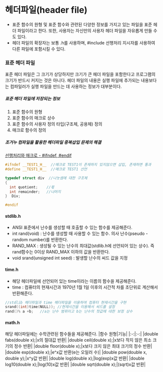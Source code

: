 헤더파일(header file)
===
* 표준 함수의 원형 및 표준 함수와 관련된 다양한 정보를 가지고 있는 파일을 표준 헤더 파일이라고 한다. 또한, 사용자는 자신만의 사용자 헤더 파일을 자유롭게 만들 수도 있다.
* 헤더 파일의 확장자는 보통 .h를 사용하며, #include 선행처리 지시자를 사용하여 다른 파일에 포함시킬 수 있다.

### 표준 헤더 파일
표준 헤더 파일은 그 크기가 상당하지만 크기가 큰 헤더 파일을 포함한다고 프로그램의 크기가 반드시 커지는 것은 아니다.
헤더 파일의 내용은 실행 파일에 추가되는 내용보다는 컴파일러가 실행 파일을 만드는 데 사용하는 정보가 대부분이다.

##### 표준 헤더 파일에 저장되는 정보
1. 표준 함수의 원형
2. 표준 함수의 매크로 상수
3. 표준 함수의 사용자 정의 타입(구조체, 공용체) 정의
4. 매크로 함수의 정의

##### 조거누 컴파일을 활용한 헤더파일 중복삽입 문제의 해결
[선행처리와 매크로 - #ifndef, #endif](https://github.com/YouAndMeToo3323/TIL/blob/main/C/learn/%EC%84%A0%ED%96%89%EC%B2%98%EB%A6%AC%EC%99%80_%EB%A7%A4%ED%81%AC%EB%A1%9C.md#2ifdef-ifndef)

```cpp
#ifndef __TEST1_H__  //매크로 TEST1이 존재하지 있지않으면 삽입, 존재하면 통과
#define __TEST1_H__  //매크로 TEST1 선언

typedef struct div  //나눗셈에 대한 구조체
{
  int quotient;    //몫
  int remainder;   //나머지
}  Div;

#endif 
```


#### stdlib.h
* ANSI 표준에서 난수를 생성할 때 호출할 수 있는 함수를 제공해준다.
* int rand(void) : 난수를 생성할 때 사용할 수 있는 함수. 의사 난수(pseudo - random number)를 반환한다.
* RAND_MAX : 생성될 수 있는 난수의 최대값(stdlib.h에 선언되어 있는 상수). 즉 rand함수는 0이상 RAND_MAX 이하의 값을 반환한다.
* void srand(unsigned int seed) : 발생할 난수의 씨드 값을 지정

#### time.h
* 해당 헤더파일에 선언되어 있는 time이라는 이름의 함수을 제공해준다.
* time : 컴퓨터의 현재시간과 1970년 1월 1일 이후의 시간적 차를 초단위로 계산해서 반환해준다.

```cpp
//stdlib 헤더파일과 time 헤더파일을 이용하여 컴퓨터 현재시간을 구현
srand((int)time(NULL));	//현재시간을 이용해서 씨드를 설정
rand()% a +b;	//a는 난수 범위이고 b는 난수의 첫값에 대한 보정 상수
```

#### math.h
해당 헤더파일에는 수학관련된 함수들을 제공해준다.
|함수 원형|기능|
|:-:|:-:|
|double fabs(double x);|x의 절대값 반환|
|double ceil(double x);|x보다 작지 않은 최소 크기의 정수 반환|
|double floor(double x);|x보다 크지 않은 최대 크기의 정수 반환|
|double exp(double x);|e^x값 반환(e는 오일러 수)|
|double pow(double x, double y);|x^y값 반환|
|double log(double x);|log(exp)x값 반환|
|double log10(double x);|log(10)x값 반환|
|double sqrt(double x);|(sqrt)x값 반환|










